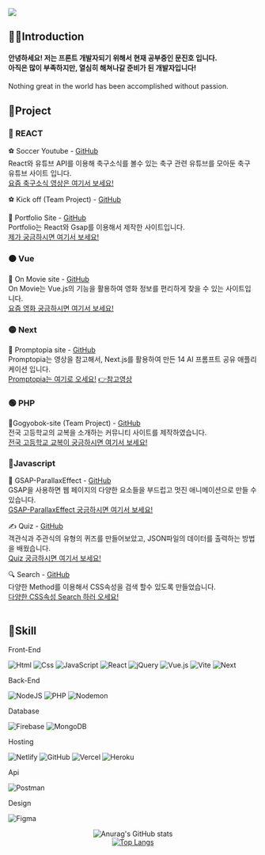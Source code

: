 <div align=left>
<img src="https://capsule-render.vercel.app/api?type=rounded&color=timeGradient&text=Welcome%20to%20JinHo's%20GitHub%20👋&fontSize=50" />

<br>
<h2>🙍‍♂️Introduction</h2>
<h4>안녕하세요! 저는 프론트 개발자되기 위해서 현재 공부중인 문진호 입니다.<br>
아직은 많이 부족하지만, 열심히 해쳐나갈 준비가 된 개발자입니다!</h4>

Nothing great in the world has been accomplished without passion.
<br>

## 📄Project

### 🔴 REACT
⚽ Soccer Youtube - [GitHub](https://github.com/jinhomun/SoccerYoutube-site)    
React와 유튜브 API를 이용해 축구소식를 볼수 있는 축구 관련 유튜브를 모아둔 축구 유튜브 사이트 입니다.<br> 
[요즘 축구소식 영상은 여기서 보세요!](https://youtube-project2023-jinhomun.netlify.app/) <br>

⚽ Kick off (Team Project) - [GitHub](https://github.com/audgns722/kickoff)
<br>

💪 Portfolio Site - [GitHub](https://github.com/jinhomun/Portfolio-react)   
Portfolio는 React와 Gsap를 이용해서 제작한 사이트입니다.    
[제가 궁금하시면 여기서 보세요!](https://portfolio-react.fly.dev/)<br>

### 🟠 Vue
🎥 On Movie site - [GitHub](https://github.com/jinhomun/OnMovie-site)    
On Movie는 Vue.js의 기능을 활용하여 영화 정보를 편리하게 찾을 수 있는 사이트입니다.    
[요즘 영화 궁금하시면 여기서 보세요!](https://react-project0106-439eb.web.app/)<br>
### 🟡 Next
📄 Promptopia site - [GitHub](https://github.com/jinhomun/Next.js-Promptopia)   
Promptopia는 영상을 참고해서, Next.js를 활용하여 만든  14 AI 프롬프트 공유 애플리케이션 입니다.   
[Promptopia는 여기로 오세요!](https://next-js-promptopia-one.vercel.app/)
[👉참고영상](https://www.youtube.com/watch?v=wm5gMKuwSYk&t=5916s)<br>
### 🟢 PHP
🥼Gogyobok-site (Team Project) - [GitHub](https://github.com/jinhomun/Gogyobok-site)     
전국 고등학교의 교복을 소개하는 커뮤니티 사이트를 제작하였습니다.   
[전국 고등학교 교복이 궁금하시면 여기서 보세요!](http://answlsgh95.dothome.co.kr/blog_php/main/main.php) <br>

### 🔵Javascript
💪 GSAP-ParallaxEffect - [GitHub](https://github.com/jinhomun/GSAP-ParallaxEffect)   
GSAP을 사용하면 웹 페이지의 다양한 요소들을 부드럽고 멋진 애니메이션으로 만들 수 있습니다.      
[GSAP-ParallaxEffect 궁금하시면 여기서 보세요!](https://jinhomun.github.io/webs2024/javascript/gsap/gsap01.html) <br>

✍ Quiz - [GitHub](https://github.com/jinhomun/QuizEffect)   
객관식과 주관식의 유형의 퀴즈를 만들어보았고, JSON파일의 데이터를 출력하는 방법을 배웠습니다.   
[Quiz 궁금하시면 여기서 보세요!](https://jinhomun.github.io/webs2024/javascript/quiz/quizEffect01.html) <br>

🔍 Search - [GitHub](https://github.com/jinhomun/QuizEffect)   
다양한 Method를 이용해서 CSS속성을 검색 할수 있도록 만들었습니다.<br>
[다양한 CSS속성 Search 하러 오세요!](https://jinhomun.github.io/webs2024/javascript/search/index.html)<br>
<br>


<h2>🔨Skill</h2>

Front-End   

<!-- HTML5 -->
<img alt="Html" src="https://img.shields.io/badge/HTML5-E34F26.svg?&logo=HTML5&logoColor=white"/>
<!-- CSS3 -->
<img alt="Css" src="https://img.shields.io/badge/CSS3-1572B6.svg?&logo=CSS3&logoColor=white"/>
<!-- JavaScript -->
<img alt="JavaScript" src="https://img.shields.io/badge/JavaScript-F7DF1E.svg?&logo=JavaScript&logoColor=black"/>
<!-- jQuery -->
<!-- React -->
<img alt="React" src="https://img.shields.io/badge/react-%2320232a.svg?logo=react&logoColor=%2361DAFB"/>
<img alt="jQuery" src="https://img.shields.io/badge/jquery-%230769AD.svg?logo=jquery&logoColor=white"/>
<!-- Vue.js -->
<img alt="Vue.js" src="https://img.shields.io/badge/vuejs-%2335495e.svg?logo=vuedotjs&logoColor=%234FC08D"/>
<!-- Vite -->
<img alt="Vite" src="https://img.shields.io/badge/vite-%23646CFF.svg?logo=vite&logoColor=white"/>
<!-- Next -->
<img alt="Next" src="https://img.shields.io/badge/Next-black?logo=next.js&logoColor=white"/>

Back-End

<!-- NodeJS -->
<img alt="NodeJS" src="https://img.shields.io/badge/node.js-6DA55F?logo=node.js&logoColor=white"/>
<!-- PHP -->
<img alt="PHP" src="https://img.shields.io/badge/php-%23777BB4.svg?logo=php&logoColor=white"/>
<!-- Nodemon -->
<img alt="Nodemon" src="https://img.shields.io/badge/NODEMON-%23323330.svg?logo=nodemon&logoColor=%BBDEAD"/>

Database

<!-- Firebase -->
<img alt="Firebase" src="https://img.shields.io/badge/Firebase-039BE5?logo=Firebase&logoColor=white"/>
<!-- MongoDB -->
<img alt="MongoDB" src="https://img.shields.io/badge/MongoDB-%234ea94b.svg?logo=mongodb&logoColor=white"/>

Hosting

<!-- Netlify -->
<img alt="Netlify" src="https://img.shields.io/badge/netlify-%23000000.svg?logo=netlify&logoColor=#00C7B7"/>
<!-- GitHub -->
<img alt="GitHub" src="https://img.shields.io/badge/github-%23121011.svg?logo=github&logoColor=white"/>
<!-- Vercel -->
<img alt="Vercel" src="https://img.shields.io/badge/vercel-%23000000.svg?logo=vercel&logoColor=white"/>
<!-- Heroku -->
<img alt="Heroku" src="https://img.shields.io/badge/heroku-%23430098.svg?logo=heroku&logoColor=white"/>

Api   

<!-- Postman -->
<img alt="Postman" src="https://img.shields.io/badge/Postman-FF6C37?logo=postman&logoColor=white"/>

Design   
<!-- Figma -->
<img alt="Figma" src="https://img.shields.io/badge/figma-%23F24E1E.svg?logo=figma&logoColor=white"/>


<div align=center>

![Anurag's GitHub stats](https://github-readme-stats.vercel.app/api?username=Jinhomun&show_icons=true&theme=dracula)<br>
[![Top Langs](https://github-readme-stats.vercel.app/api/top-langs/?username=Jinhomun&layout=donut&theme=dracula)](https://github.com/jinhomun/github-readme-stats)
</div>

